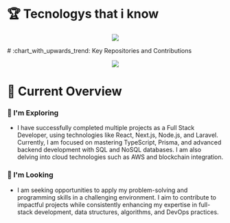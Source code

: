 # :trophy: Tecnologys that i know
<p align="center">
  <a>
   <img src="https://skillicons.dev/icons?i=nextjs,nodejs,typescript,mysql,mongodb,prisma,react,js,firebase,html,css,express,vscode,stackoverflow,tailwind,vercel,netlify,github,figma,laravel,solidity,rust&perline=11" />

  </a>
</p>
# :chart_with_upwards_trend: Key Repositories and Contributions

<p align="center">
  <a >
    <img src="https://api.githubtrends.io/user/svg/rayhanalmim/repos?time_range=one_year&include_private=true&group=private&loc_metric=changed&theme=dark" />
  </a>
</p>


# :pushpin: Current Overview

### :dart: I'm Exploring 
- I have successfully completed multiple projects as a Full Stack Developer, using technologies like React, Next.js, Node.js, and Laravel. Currently, I am focused on mastering TypeScript, Prisma, and advanced backend development with SQL and NoSQL databases. I am also delving into cloud technologies such as AWS and blockchain integration.

### :mag_right: I'm Looking 
- I am seeking opportunities to apply my problem-solving and programming skills in a challenging environment. I aim to contribute to impactful projects while consistently enhancing my expertise in full-stack development, data structures, algorithms, and DevOps practices.
